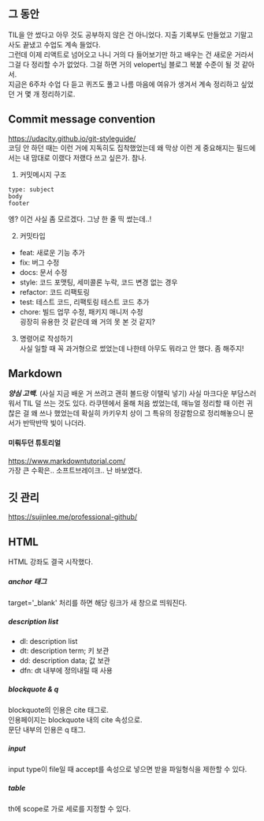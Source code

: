 ## 그 동안
TIL을 안 썼다고 아무 것도 공부하지 않은 건 아니었다. 지출 기록부도 만들었고 기말고사도 끝냈고 수업도 계속 들었다.  
그런데 이제 리액트로 넘어오고 나니 거의 다 들어보기만 하고 배우는 건 새로운 거라서 그걸 다 정리할 수가 없었다. 그걸 하면 거의 velopert님 블로그 복붙 수준이 될 것 같아서.  
지금은 6주차 수업 다 듣고 퀴즈도 풀고 나름 마음에 여유가 생겨서 계속 정리하고 싶었던 거 몇 개 정리하기로.

## Commit message convention
https://udacity.github.io/git-styleguide/  
코딩 안 하던 때는 이런 거에 지독히도 집착했었는데 왜 막상 이런 게 중요해지는 필드에서는 내 맘대로 이랬다 저랬다 쓰고 싶은가. 참나.

1. 커밋메시지 구조  
```
type: subject
body
footer
```
엥? 이건 사실 좀 모르겠다. 그냥 한 줄 띡 썼는데..!

2. 커밋타입  
* feat: 새로운 기능 추가
* fix: 버그 수정
* docs: 문서 수정
* style: 코드 포맷팅, 세미콜론 누락, 코드 변경 없는 경우
* refactor: 코드 리팩토링
* test: 테스트 코드, 리팩토링 테스트 코드 추가
* chore: 빌드 업무 수정, 패키지 매니저 수정  
굉장히 유용한 것 같은데 왜 거의 못 본 것 같지?

3. 명령어로 작성하기  
사실 일할 때 꼭 과거형으로 썼었는데 나한테 아무도 뭐라고 안 했다. 좀 해주지!  

## Markdown
**_양심 고백._** (사실 지금 배운 거 쓰려고 괜히 볼드랑 이탤릭 넣기) 사실 마크다운 부담스러워서 TIL 덜 쓰는 것도 있다. 라쿠텐에서 올해 처음 썼었는데, 매뉴얼 정리할 때 이런 귀찮은 걸 왜 쓰나 했었는데 확실히 카키우치 상이 그 특유의 정갈함으로 정리해놓으니 문서가 반딱반딱 빛이 나더라.

#### 미뤄두던 튜토리얼
https://www.markdowntutorial.com/  
가장 큰 수확은.. 소프트브레이크.. 난 바보였다.

## 깃 관리
https://sujinlee.me/professional-github/

## HTML
HTML 강좌도 결국 시작했다.

##### anchor 태그
target='_blank' 처리를 하면 해당 링크가 새 창으로 띄워진다.

##### description list
- dl: description list
- dt: description term; 키 보관
- dd: description data; 값 보관
- dfn: dt 내부에 정의내릴 때 사용

##### blockquote & q
blockquote의 인용은 cite 태그로.  
인용페이지는 blockquote 내의 cite 속성으로.  
문단 내부의 인용은 q 태그.

##### input
input type이 file일 때 accept를 속성으로 넣으면 받을 파일형식을 제한할 수 있다.

##### table
th에 scope로 가로 세로를 지정할 수 있다.